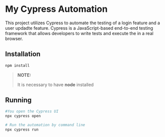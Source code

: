 # My Cypress Automation 

This project utilizes Cypress to automate the testing of a login feature and a user updadte feature.
Cypress is a JavaScript-based end-to-end testing framework that allows developers to write tests and
execute the in a real browser.

## Installation
```bash
npm install
```
> **NOTE:**
>
> It is necessary to have **node** installed

## Running 
```bash
#You open the Cypress UI
npx cypress open

# Run the automation by command line
npx cypress run
```
